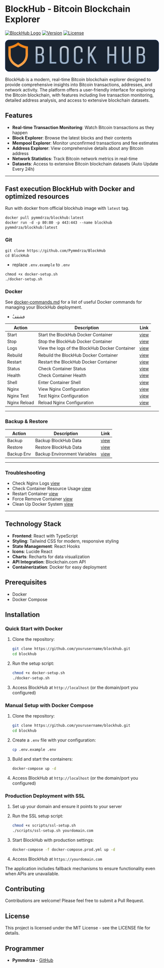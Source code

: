 # BlockHub - Bitcoin Blockchain Explorer

[![BlockHub Logo](https://img.shields.io/badge/BlockHub-Bitcoin%20Explorer-orange)](https://blockhub.mmdrza.com)
[![Version](https://img.shields.io/badge/version-1.0.3-blue)](https://blockhub.mmdrza.com)
[![License](https://img.shields.io/badge/license-MIT-green)](LICENSE)

[![BlockHub Bitcoin Explorer Backend Service](.github/logo-headers.svg)](#)

BlockHub is a modern, real-time Bitcoin blockchain explorer designed to provide comprehensive insights into Bitcoin transactions, addresses, and network activity. The platform offers a user-friendly interface for exploring the Bitcoin blockchain, with features including live transaction monitoring, detailed address analysis, and access to extensive blockchain datasets.

## Features

- **Real-time Transaction Monitoring**: Watch Bitcoin transactions as they happen
- **Block Explorer**: Browse the latest blocks and their contents
- **Mempool Explorer**: Monitor unconfirmed transactions and fee estimates
- **Address Explorer**: View comprehensive details about any Bitcoin address
- **Network Statistics**: Track Bitcoin network metrics in real-time
- **Datasets**: Access to extensive Bitcoin blockchain datasets (Auto Update Every 24h)

---

## Fast execution BlockHub with Docker and optimized resources

Run with docker from official blockhub image with `latest` tag.

```shell
docker pull pymmdrza/blockhub:latest
docker run -d -p 80:80 -p 443:443 --name blockhub pymmdrza/blockhub:latest
```


### Git

```shell
git clone https://github.com/Pymmdrza/BlockHub
cd BlockHub
```

- replace `.env.example` to `.env`

```shell
chmod +x docker-setup.sh
./docker-setup.sh
```


### Docker

See [docker-commands.md](docs/docker.md) for a list of useful Docker commands for managing your BlockHub deployment.
- ُفشقف


| Action       | Description                                    | Link                                               |
|--------------|------------------------------------------------|----------------------------------------------------|
| Start        | Start the BlockHub Docker Container            | [view](/docs/docker.md#start-blockhub)             |
| Stop         | Stop the BlockHub Docker Container             | [view](/docs/docker.md#stop-blockhub)              |
| Logs         | View the logs of the BlockHub Docker Container | [view](/docs/docker.md#view-logs)                  |
| Rebuild      | Rebuild the BlockHub Docker Container          | [view](/docs/docker.md#rebuild-and-restart)        |
| Restart      | Restart the BlockHub Docker Container          | [view](/docs/docker.md#rebuild-and-restart)        |
| Status       | Check Container Status                         | [view](/docs/docker.md#check-container-status)     |
| Health       | Check Container Health                         | [view](/docs/docker.md#check-container-health)     |
| Shell        | Enter Container Shell                          | [view](/docs/docker.md#enter-container-shell)      |
| Nginx        | View Nginx Configuration                       | [view](/docs/docker.md#view-nginx-configuration)   |
| Nginx Test   | Test Nginx Configuration                       | [view](/docs/docker.md#test-nginx-configuration)   |
| Nginx Reload | Reload Nginx Configuration                     | [view](/docs/docker.md#reload-nginx-configuration) |

---

### Backup & Restore

| Action     | Description                  | Link                                                 |
|------------|------------------------------|------------------------------------------------------|
| Backup     | Backup BlockHub Data         | [view](/docs/docker.md#backup-and-restore)           |
| Restore    | Restore BlockHub Data        | [view](/docs/docker.md#backup-and-restore)           |
| Backup Env | Backup Environment Variables | [view](/docs/docker.md#backup-environment-variables) |

---

### Troubleshooting

- Check Nginx Logs [view](/docs/docker.md#check-nginx-logs)
- Check Container Resource Usage [view](/docs/docker.md#check-container-resource-usage)
- Restart Container [view](/docs/docker.md#restart-container)
- Force Remove Container [view](/docs/docker.md#force-remove-container)
- Clean Up Docker System [view](/docs/docker.md#clean-up-docker-system)

---

## Technology Stack

- **Frontend**: React with TypeScript
- **Styling**: Tailwind CSS for modern, responsive styling
- **State Management**: React Hooks
- **Icons**: Lucide React
- **Charts**: Recharts for data visualization
- **API Integration**: Blockchain.com API
- **Containerization**: Docker for easy deployment

## Prerequisites

- Docker
- Docker Compose

## Installation

### Quick Start with Docker

1. Clone the repository:
   ```bash
   git clone https://github.com/yourusername/blockhub.git
   cd blockhub
   ```

2. Run the setup script:
   ```bash
   chmod +x docker-setup.sh
   ./docker-setup.sh
   ```

3. Access BlockHub at `http://localhost` (or the domain/port you configured)

### Manual Setup with Docker Compose

1. Clone the repository:
   ```bash
   git clone https://github.com/yourusername/blockhub.git
   cd blockhub
   ```

2. Create a `.env` file with your configuration:
   ```bash
   cp .env.example .env
   ```

3. Build and start the containers:
   ```bash
   docker-compose up -d
   ```

4. Access BlockHub at `http://localhost` (or the domain/port you configured)

### Production Deployment with SSL

1. Set up your domain and ensure it points to your server

2. Run the SSL setup script:
   ```bash
   chmod +x scripts/ssl-setup.sh
   ./scripts/ssl-setup.sh yourdomain.com
   ```

3. Start BlockHub with production settings:

   ```bash
   docker-compose -f docker-compose.prod.yml up -d
   ```

5. Access BlockHub at `https://yourdomain.com`

   
The application includes fallback mechanisms to ensure functionality even when APIs are unavailable.

## Contributing

Contributions are welcome! Please feel free to submit a Pull Request.

## License

This project is licensed under the MIT License - see the LICENSE file for details.

## Programmer



- **Pymmdrza** - [GitHub](https://github.com/Pymmdrza)
